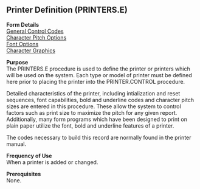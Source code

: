 ##  Printer Definition (PRINTERS.E)

<PageHeader />

**Form Details**  
[ General Control Codes ](PRINTERS-E-1/README.md)   
[ Character Pitch Options ](PRINTERS-E-2/README.md)   
[ Font Options ](PRINTERS-E-3/README.md)   
[ Character Graphics ](PRINTERS-E-4/README.md)   

**Purpose**  
The PRINTERS.E procedure is used to define the printer or printers which will
be used on the system. Each type or model of printer must be defined here
prior to placing the printer into the PRINTER.CONTROL procedure.  
  
Detailed characteristics of the printer, including intialization and reset
sequences, font capabilities, bold and underline codes and character pitch
sizes are entered in this procedure. These allow the system to control factors
such as print size to maximize the pitch for any given report. Additionally,
many form programs which have been designed to print on plain paper utilize
the font, bold and underline features of a printer.  
  
The codes necessary to build this record are normally found in the printer
manual.

**Frequency of Use**  
When a printer is added or changed.

**Prerequisites**  
None.

<badge text= "Version 8.10.57" vertical="middle" />

<PageFooter />
